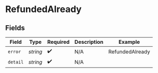 # RefundedAlready


## Fields

| Field              | Type               | Required           | Description        | Example            |
| ------------------ | ------------------ | ------------------ | ------------------ | ------------------ |
| `error`            | *string*           | :heavy_check_mark: | N/A                | RefundedAlready    |
| `detail`           | *string*           | :heavy_check_mark: | N/A                |                    |